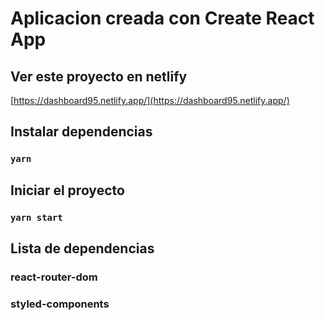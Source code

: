 # Aplicacion creada con Create React App

## Ver este proyecto en netlify
[https://dashboard95.netlify.app/](https://dashboard95.netlify.app/)

## Instalar dependencias

### `yarn`

## Iniciar el proyecto

### `yarn start`

## Lista de dependencias

### react-router-dom
### styled-components
